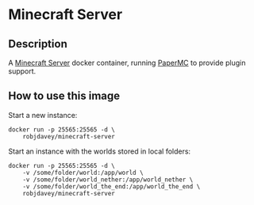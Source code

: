# Minecraft Server

## Description

A [Minecraft Server](https://www.minecraft.net/download/server/) docker container, running [PaperMC](https://papermc.io) to provide plugin support.

## How to use this image

Start a new instance:

``` shell
docker run -p 25565:25565 -d \
    robjdavey/minecraft-server
```

Start an instance with the worlds stored in local folders:

``` shell
docker run -p 25565:25565 -d \
    -v /some/folder/world:/app/world \
    -v /some/folder/world_nether:/app/world_nether \
    -v /some/folder/world_the_end:/app/world_the_end \
    robjdavey/minecraft-server
```
